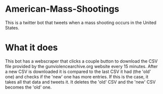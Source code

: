 # American-Mass-Shootings
This is a twitter bot that tweets when a mass shooting occurs in the United States.

# What it does 
This bot has a webscraper that clicks a couple button to download the CSV file provided by the gunviolencearchive.org website every 15 minutes.
After a new CSV is downloaded it is compared to the last CSV it had (the 'old' one) and checks if the 'new' one has more entries.
If this is the case, it takes all that data and tweets it. It deletes the 'old' CSV and the 'new' CSV becomes the 'old' one.
